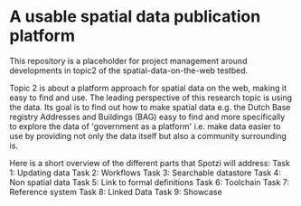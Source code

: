 # A usable spatial data publication platform
This repository is a placeholder for project management around developments in topic2 of the spatial-data-on-the-web testbed.

Topic 2 is about a platform approach for spatial data on the web, making it easy to find and use. The leading perspective of this research topic is using the data.
Its goal is to find out how to make spatial data e.g. the Dutch Base registry Addresses and Buildings (BAG) easy to find and more specifically to explore the data 
of 'government as a platform' i.e. make data easier to use by providing not only the data itself but also a community surrounding is.

Here is a short overview of the different parts that Spotzi will address:
Task 1: Updating data
Task 2: Workflows
Task 3: Searchable datastore
Task 4: Non spatial data
Task 5: Link to formal definitions
Task 6: Toolchain
Task 7: Reference system
Task 8: Linked Data
Task 9: Showcase
